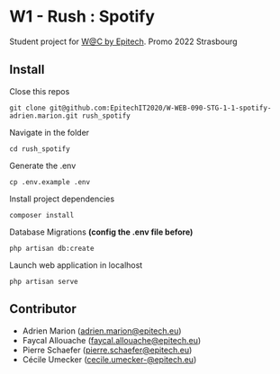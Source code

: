# W1 - Rush : Spotify

Student project for [W@C by Epitech](https://www.webacademie.org/). Promo 2022 Strasbourg

## Install

Close this repos

```
git clone git@github.com:EpitechIT2020/W-WEB-090-STG-1-1-spotify-adrien.marion.git rush_spotify
```

Navigate in the folder

```
cd rush_spotify
```

Generate the .env

```shell
cp .env.example .env
```

Install project dependencies

```shell
composer install
```

Database Migrations **(config the .env file before)**

```shell
php artisan db:create
```

Launch web application in localhost

```shell
php artisan serve
```

## Contributor

- Adrien Marion (<adrien.marion@epitech.eu>)
- Faycal Allouache (<faycal.allouache@epitech.eu>)
- Pierre Schaefer (<pierre.schaefer@epitech.eu>)
- Cécile Umecker (<cecile.umecker-@epitech.eu>)
